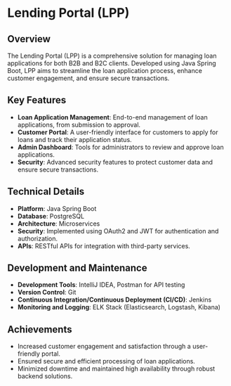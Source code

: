 # Lending Portal (LPP)
## Overview
The Lending Portal (LPP) is a comprehensive solution for managing loan applications for both B2B and B2C clients. Developed using Java Spring Boot, LPP aims to streamline the loan application process, enhance customer engagement, and ensure secure transactions.
## Key Features
- **Loan Application Management**: End-to-end management of loan applications, from submission to approval.
- **Customer Portal**: A user-friendly interface for customers to apply for loans and track their application status.
- **Admin Dashboard**: Tools for administrators to review and approve loan applications.
- **Security**: Advanced security features to protect customer data and ensure secure transactions.
## Technical Details
- **Platform**: Java Spring Boot
- **Database**: PostgreSQL
- **Architecture**: Microservices
- **Security**: Implemented using OAuth2 and JWT for authentication and authorization.
- **APIs**: RESTful APIs for integration with third-party services.
## Development and Maintenance
- **Development Tools**: IntelliJ IDEA, Postman for API testing
- **Version Control**: Git
- **Continuous Integration/Continuous Deployment (CI/CD)**: Jenkins
- **Monitoring and Logging**: ELK Stack (Elasticsearch, Logstash, Kibana)
## Achievements
- Increased customer engagement and satisfaction through a user-friendly portal.
- Ensured secure and efficient processing of loan applications.
- Minimized downtime and maintained high availability through robust backend solutions.

